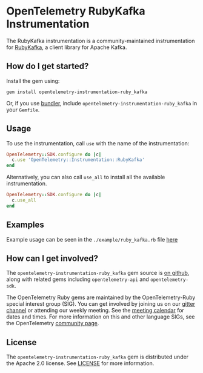 # OpenTelemetry RubyKafka Instrumentation

The RubyKafka instrumentation is a community-maintained instrumentation for [RubyKafka][ruby_kafka-home], a client library for Apache Kafka.

## How do I get started?

Install the gem using:

```
gem install opentelemetry-instrumentation-ruby_kafka
```

Or, if you use [bundler][bundler-home], include `opentelemetry-instrumentation-ruby_kafka` in your `Gemfile`.

## Usage

To use the instrumentation, call `use` with the name of the instrumentation:

```ruby
OpenTelemetry::SDK.configure do |c|
  c.use 'OpenTelemetry::Instrumentation::RubyKafka'
end
```

Alternatively, you can also call `use_all` to install all the available instrumentation.

```ruby
OpenTelemetry::SDK.configure do |c|
  c.use_all
end
```

## Examples

Example usage can be seen in the `./example/ruby_kafka.rb` file [here](https://github.com/open-telemetry/opentelemetry-ruby/blob/master/instrumentation/ruby_kafka/example/ruby_kafka.rb)

## How can I get involved?

The `opentelemetry-instrumentation-ruby_kafka` gem source is [on github][repo-github], along with related gems including `opentelemetry-api` and `opentelemetry-sdk`.

The OpenTelemetry Ruby gems are maintained by the OpenTelemetry-Ruby special interest group (SIG). You can get involved by joining us on our [gitter channel][ruby-gitter] or attending our weekly meeting. See the [meeting calendar][community-meetings] for dates and times. For more information on this and other language SIGs, see the OpenTelemetry [community page][ruby-sig].

## License

The `opentelemetry-instrumentation-ruby_kafka` gem is distributed under the Apache 2.0 license. See [LICENSE][license-github] for more information.

[ruby_kafka-home]: https://github.com/zendesk/ruby-kafka
[bundler-home]: https://bundler.io
[repo-github]: https://github.com/open-telemetry/opentelemetry-ruby
[license-github]: https://github.com/open-telemetry/opentelemetry-ruby/blob/master/LICENSE
[ruby-sig]: https://github.com/open-telemetry/community#ruby-sig
[community-meetings]: https://github.com/open-telemetry/community#community-meetings
[ruby-gitter]: https://gitter.im/open-telemetry/opentelemetry-ruby
